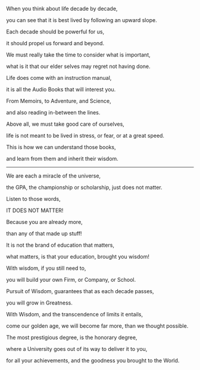 When you think about life decade by decade,

you can see that it is best lived by following an upward slope.

Each decade should be powerful for us,

it should propel us forward and beyond.

We must really take the time to consider what is important,

what is it that our elder selves may regret not having done.

Life does come with an instruction manual,

it is all the Audio Books that will interest you.

From Memoirs, to Adventure, and Science,

and also reading in-between the lines.

Above all, we must take good care of ourselves,

life is not meant to be lived in stress, or fear, or at a great speed.

This is how we can understand those books,

and learn from them and inherit their wisdom.

---

We are each a miracle of the universe,

the GPA, the championship or scholarship, just does not matter.

Listen to those words,

IT DOES NOT MATTER!

Because you are already more,

than any of that made up stuff!

It is not the brand of education that matters,

what matters, is that your education, brought you wisdom!

With wisdom, if you still need to,

you will build your own Firm, or Company, or School.

Pursuit of Wisdom, guarantees that as each decade passes,

you will grow in Greatness.

With Wisdom, and the transcendence of limits it entails,

come our golden age, we will become far more, than we thought possible.

The most prestigious degree, is the honorary degree,

where a University goes out of its way to deliver it to you,

for all your achievements, and the goodness you brought to the World.
